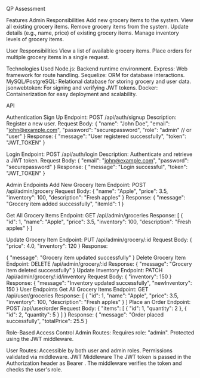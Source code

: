 QP Assessment

Features
Admin Responsibilities
Add new grocery items to the system.
View all existing grocery items.
Remove grocery items from the system.
Update details (e.g., name, price) of existing grocery items.
Manage inventory levels of grocery items.

User Responsibilities
View a list of available grocery items.
Place orders for multiple grocery items in a single request.

Technologies Used
Node.js: Backend runtime environment.
Express: Web framework for route handling.
Sequelize: ORM for database interactions.
MySQL/PostgreSQL: Relational database for storing grocery and user data.
jsonwebtoken: For signing and verifying JWT tokens.
Docker: Containerization for easy deployment and scalability.

API

Authentication
Sign Up
Endpoint: POST /api/auth/signup
Description: Register a new user.
Request Body:
{
"name": "John Doe",
"email": "john@example.com",
"password": "securepassword",
"role": "admin" // or "user"
}
Response:
{
"message": "User registered successfully",
"token": "JWT_TOKEN"
}

Login
Endpoint: POST /api/auth/login
Description: Authenticate and retrieve a JWT token.
Request Body:
{
"email": "john@example.com",
"password": "securepassword"
}
Response:
{
"message": "Login successful",
"token": "JWT_TOKEN"
}

Admin Endpoints
Add New Grocery Item
Endpoint: POST /api/admin/grocery
Request Body:
{
"name": "Apple",
"price": 3.5,
"inventory": 100,
"description": "Fresh apples"
}
Response:
{
"message": "Grocery item added successfully",
"itemId": 1
}

Get All Grocery Items
Endpoint: GET /api/admin/groceries
Response:
[
{
"id": 1,
"name": "Apple",
"price": 3.5,
"inventory": 100,
"description": "Fresh apples"
}
]

Update Grocery Item
Endpoint: PUT /api/admin/grocery/:id
Request Body:
{
"price": 4.0,
"inventory": 120
}
Response:

{
"message": "Grocery item updated successfully"
}
Delete Grocery Item
Endpoint: DELETE /api/admin/grocery/:id
Response:
{
"message": "Grocery item deleted successfully"
}
Update Inventory
Endpoint: PATCH /api/admin/grocery/:id/inventory
Request Body:
{
"inventory": 150
}
Response:
{
"message": "Inventory updated successfully",
"newInventory": 150
}
User Endpoints
Get All Grocery Items
Endpoint: GET /api/user/groceries
Response:
[
{
"id": 1,
"name": "Apple",
"price": 3.5,
"inventory": 100,
"description": "Fresh apples"
}
]
Place an Order
Endpoint: POST /api/user/order
Request Body:
{
"items": [
{ "id": 1, "quantity": 2 },
{ "id": 2, "quantity": 5 }
]
}
Response:
{
"message": "Order placed successfully",
"totalPrice": 25.5
}

Role-Based Access Control
Admin Routes:
Requires role: "admin".
Protected using the JWT middleware.

User Routes:
Accessible by both user and admin roles.
Permissions validated via middleware.
JWT Middleware
The JWT token is passed in the Authorization header as Bearer <TOKEN>. The middleware verifies the token and checks the user's role.
